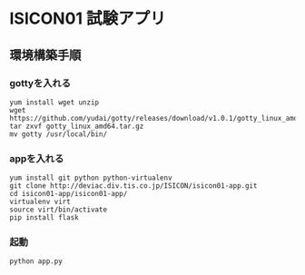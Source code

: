 # ISICON01 試験アプリ

## 環境構築手順

### gottyを入れる
```
yum install wget unzip
wget https://github.com/yudai/gotty/releases/download/v1.0.1/gotty_linux_amd64.tar.gz
tar zxvf gotty_linux_amd64.tar.gz
mv gotty /usr/local/bin/
```

### appを入れる
```
yum install git python python-virtualenv
git clone http://deviac.div.tis.co.jp/ISICON/isicon01-app.git
cd isicon01-app/isicon01-app/
virtualenv virt
source virt/bin/activate
pip install flask
```

### 起動
```
python app.py
```
